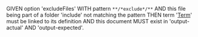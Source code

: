 GIVEN option 'excludeFiles' WITH pattern `**/*exclude*/**`
AND this file being part of a folder 'include' not matching the pattern
THEN term '[Term][1]' must be linked to its definition
AND this document MUST exist in 'output-actual' AND 'output-expected'.

[1]: ../glossary.md#term "must not be referred to by excluded files."
